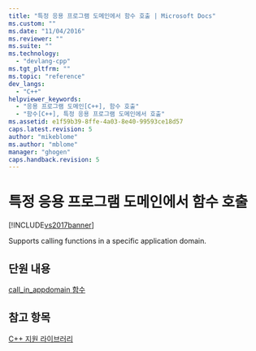 ```yaml
---
title: "특정 응용 프로그램 도메인에서 함수 호출 | Microsoft Docs"
ms.custom: ""
ms.date: "11/04/2016"
ms.reviewer: ""
ms.suite: ""
ms.technology: 
  - "devlang-cpp"
ms.tgt_pltfrm: ""
ms.topic: "reference"
dev_langs: 
  - "C++"
helpviewer_keywords: 
  - "응용 프로그램 도메인[C++], 함수 호출"
  - "함수[C++], 특정 응용 프로그램 도메인에서 호출"
ms.assetid: e1f59b39-8ffe-4a03-8e40-99593ce18d57
caps.latest.revision: 5
author: "mikeblome"
ms.author: "mblome"
manager: "ghogen"
caps.handback.revision: 5
---
```

# 특정 응용 프로그램 도메인에서 함수 호출
[!INCLUDE[vs2017banner](../assembler/inline/includes/vs2017banner.md)]

Supports calling functions in a specific application domain.  
  
## 단원 내용  
 [call\_in\_appdomain 함수](../dotnet/call-in-appdomain-function.md)  
  
## 참고 항목  
 [C\+\+ 지원 라이브러리](../dotnet/cpp-support-library.md)